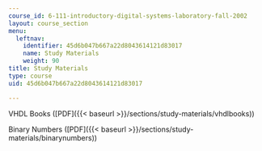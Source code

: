 ```yaml
---
course_id: 6-111-introductory-digital-systems-laboratory-fall-2002
layout: course_section
menu:
  leftnav:
    identifier: 45d6b047b667a22d8043614121d83017
    name: Study Materials
    weight: 90
title: Study Materials
type: course
uid: 45d6b047b667a22d8043614121d83017

---
```


VHDL Books ([PDF]({{< baseurl >}}/sections/study-materials/vhdlbooks))

Binary Numbers ([PDF]({{< baseurl >}}/sections/study-materials/binarynumbers))